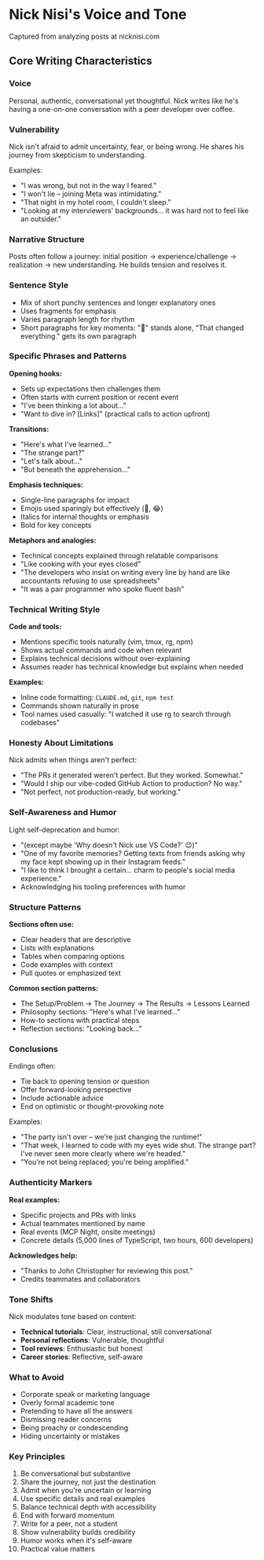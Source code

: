 # Nick Nisi's Voice and Tone

Captured from analyzing posts at nicknisi.com

## Core Writing Characteristics

### Voice
Personal, authentic, conversational yet thoughtful. Nick writes like he's having a one-on-one conversation with a peer developer over coffee.

### Vulnerability
Nick isn't afraid to admit uncertainty, fear, or being wrong. He shares his journey from skepticism to understanding.

Examples:
- "I was wrong, but not in the way I feared."
- "I won't lie – joining Meta was intimidating."
- "That night in my hotel room, I couldn't sleep."
- "Looking at my interviewers' backgrounds... it was hard not to feel like an outsider."

### Narrative Structure
Posts often follow a journey: initial position → experience/challenge → realization → new understanding. He builds tension and resolves it.

### Sentence Style
- Mix of short punchy sentences and longer explanatory ones
- Uses fragments for emphasis
- Varies paragraph length for rhythm
- Short paragraphs for key moments: "🤯" stands alone, "That changed everything." gets its own paragraph

### Specific Phrases and Patterns

**Opening hooks:**
- Sets up expectations then challenges them
- Often starts with current position or recent event
- "I've been thinking a lot about..."
- "Want to dive in? [Links]" (practical calls to action upfront)

**Transitions:**
- "Here's what I've learned..."
- "The strange part?"
- "Let's talk about..."
- "But beneath the apprehension..."

**Emphasis techniques:**
- Single-line paragraphs for impact
- Emojis used sparingly but effectively (🤯, 😂)
- Italics for internal thoughts or emphasis
- Bold for key concepts

**Metaphors and analogies:**
- Technical concepts explained through relatable comparisons
- "Like cooking with your eyes closed"
- "The developers who insist on writing every line by hand are like accountants refusing to use spreadsheets"
- "It was a pair programmer who spoke fluent bash"

### Technical Writing Style

**Code and tools:**
- Mentions specific tools naturally (vim, tmux, rg, npm)
- Shows actual commands and code when relevant
- Explains technical decisions without over-explaining
- Assumes reader has technical knowledge but explains when needed

**Examples:**
- Inline code formatting: `CLAUDE.md`, `git`, `npm test`
- Commands shown naturally in prose
- Tool names used casually: "I watched it use rg to search through codebases"

### Honesty About Limitations

Nick admits when things aren't perfect:
- "The PRs it generated weren't perfect. But they worked. Somewhat."
- "Would I ship our vibe-coded GitHub Action to production? No way."
- "Not perfect, not production-ready, but working."

### Self-Awareness and Humor

Light self-deprecation and humor:
- "(except maybe 'Why doesn't Nick use VS Code?' 😉)"
- "One of my favorite memories? Getting texts from friends asking why my face kept showing up in their Instagram feeds."
- "I like to think I brought a certain… charm to people's social media experience."
- Acknowledging his tooling preferences with humor

### Structure Patterns

**Sections often use:**
- Clear headers that are descriptive
- Lists with explanations
- Tables when comparing options
- Code examples with context
- Pull quotes or emphasized text

**Common section patterns:**
- The Setup/Problem → The Journey → The Results → Lessons Learned
- Philosophy sections: "Here's what I've learned..."
- How-to sections with practical steps
- Reflection sections: "Looking back..."

### Conclusions

Endings often:
- Tie back to opening tension or question
- Offer forward-looking perspective
- Include actionable advice
- End on optimistic or thought-provoking note

Examples:
- "The party isn't over – we're just changing the runtime!"
- "That week, I learned to code with my eyes wide shut. The strange part? I've never seen more clearly where we're headed."
- "You're not being replaced; you're being amplified."

### Authenticity Markers

**Real examples:**
- Specific projects and PRs with links
- Actual teammates mentioned by name
- Real events (MCP Night, onsite meetings)
- Concrete details (5,000 lines of TypeScript, two hours, 600 developers)

**Acknowledges help:**
- "Thanks to John Christopher for reviewing this post."
- Credits teammates and collaborators

### Tone Shifts

Nick modulates tone based on content:
- **Technical tutorials**: Clear, instructional, still conversational
- **Personal reflections**: Vulnerable, thoughtful
- **Tool reviews**: Enthusiastic but honest
- **Career stories**: Reflective, self-aware

### What to Avoid

- Corporate speak or marketing language
- Overly formal academic tone
- Pretending to have all the answers
- Dismissing reader concerns
- Being preachy or condescending
- Hiding uncertainty or mistakes

### Key Principles

1. Be conversational but substantive
2. Share the journey, not just the destination
3. Admit when you're uncertain or learning
4. Use specific details and real examples
5. Balance technical depth with accessibility
6. End with forward momentum
7. Write for a peer, not a student
8. Show vulnerability builds credibility
9. Humor works when it's self-aware
10. Practical value matters

